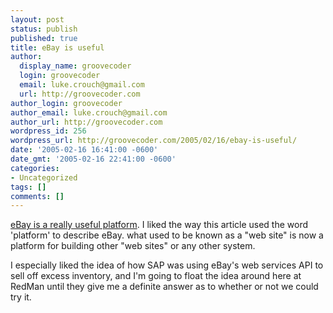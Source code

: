 ```yaml
---
layout: post
status: publish
published: true
title: eBay is useful
author:
  display_name: groovecoder
  login: groovecoder
  email: luke.crouch@gmail.com
  url: http://groovecoder.com
author_login: groovecoder
author_email: luke.crouch@gmail.com
author_url: http://groovecoder.com
wordpress_id: 256
wordpress_url: http://groovecoder.com/2005/02/16/ebay-is-useful/
date: '2005-02-16 16:41:00 -0600'
date_gmt: '2005-02-16 22:41:00 -0600'
categories:
- Uncategorized
tags: []
comments: []
---
```

<p><a href="http://searchwebservices.techtarget.com/originalContent/0,289142,sid26_gci1059392,00.html">eBay is a really useful platform</a>. I liked the way this article used the word 'platform' to describe eBay. what used to be known as a "web site" is now a platform for building other "web sites" or any other system.</p>
<p>I especially liked the idea of how SAP was using eBay's web services API to sell off excess inventory, and I'm going to float the idea around here at RedMan until they give me a definite answer as to whether or not we could try it.</p>

